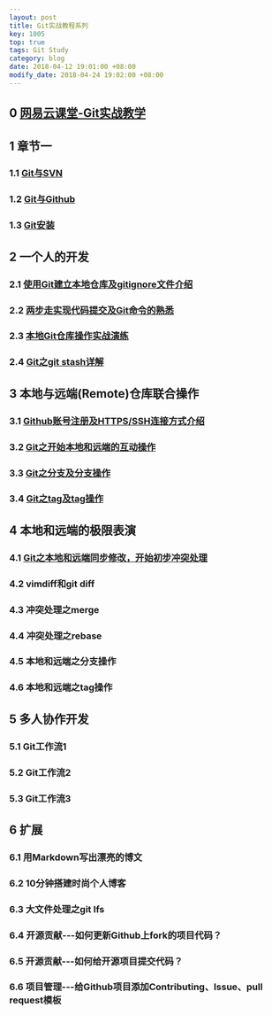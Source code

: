 ```yaml
---
layout: post
title: Git实战教程系列
key: 1005
top: true
tags: Git Study
category: blog
date: 2018-04-12 19:01:00 +08:00
modify_date: 2018-04-24 19:02:00 +08:00
---
```


## 0 [网易云课堂-Git实战教学](https://study.163.com/course/introduction/1005214008.htm)

## 1 章节一

### 1.1 [Git与SVN](https://yicm.github.io/blog/2018/04/09/Git-SVN.html)

### 1.2 [Git与Github](https://yicm.github.io/blog/2018/04/10/Git-Github.html)

### 1.3 [Git安装](https://yicm.github.io/blog/2018/04/11/Git-Install.html)

## 2 一个人的开发

### 2.1 [使用Git建立本地仓库及gitignore文件介绍](https://yicm.github.io/blog/2018/04/18/Create-a-Local-Project-with-Git.html)

### 2.2 [两步走实现代码提交及Git命令的熟悉](https://yicm.github.io/blog/2018/04/18/Git-commit-and-Skillful-Git-Commands.html)

### 2.3 [本地Git仓库操作实战演练](https://yicm.github.io/blog/2018/04/19/Local-Git-Repository-Operations-Combat-Exercise.html)

### 2.4 [Git之git stash详解](https://yicm.github.io/blog/2018/04/19/Detailed-git-stash.html)

## 3 本地与远端(Remote)仓库联合操作

### 3.1 [Github账号注册及HTTPS/SSH连接方式介绍](https://yicm.github.io/blog/2018/04/17/Github-Rigister.html)

### 3.2 [Git之开始本地和远端的互动操作](https://yicm.github.io/blog/2018/04/20/Start-Local-and-Remote-Interactions-with-Git.html)

### 3.3 [Git之分支及分支操作](https://yicm.github.io/blog/2018/04/20/Branch-and-Branch-Operations-of-Git.html)

### 3.4 [Git之tag及tag操作](https://yicm.github.io/blog/2018/04/23/Tag-and-Tag-Operations-of-Git.html)

## 4 本地和远端的极限表演

### 4.1 [Git之本地和远端同步修改，开始初步冲突处理](https://yicm.github.io/blog/2018/04/24/Local-and-Remote-Synchronizations-of-Git-are-Modified-and-Initial-Conflict-Resolution-Begins.html)
### 4.2 vimdiff和git diff
### 4.3 冲突处理之merge
### 4.4 冲突处理之rebase
### 4.5 本地和远端之分支操作
### 4.6 本地和远端之tag操作

## 5 多人协作开发
### 5.1 Git工作流1
### 5.2 Git工作流2
### 5.3 Git工作流3

## 6 扩展
### 6.1 用Markdown写出漂亮的博文
### 6.2 10分钟搭建时尚个人博客
### 6.3 大文件处理之git lfs
### 6.4 开源贡献---如何更新Github上fork的项目代码？
### 6.5 开源贡献---如何给开源项目提交代码？
### 6.6 项目管理---给Github项目添加Contributing、Issue、pull request模板

